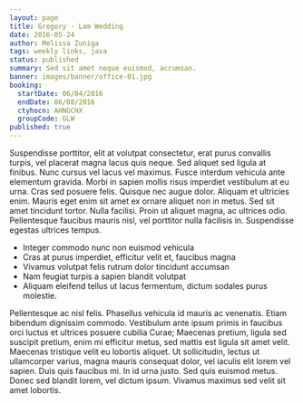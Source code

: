 ```yaml
---
layout: page
title: Gregory - Lam Wedding
date: 2016-05-24
author: Melissa Zuniga
tags: weekly links, java
status: published
summary: Sed sit amet neque euismod, accumsan.
banner: images/banner/office-01.jpg
booking:
  startDate: 06/04/2016
  endDate: 06/08/2016
  ctyhocn: AHNGCHX
  groupCode: GLW
published: true
---
```

Suspendisse porttitor, elit at volutpat consectetur, erat purus convallis turpis, vel placerat magna lacus quis neque. Sed aliquet sed ligula at finibus. Nunc cursus vel lacus vel maximus. Fusce interdum vehicula ante elementum gravida. Morbi in sapien mollis risus imperdiet vestibulum at eu urna. Cras sed posuere felis. Quisque nec augue dolor. Aliquam et ultricies enim. Mauris eget enim sit amet ex ornare aliquet non in metus. Sed sit amet tincidunt tortor. Nulla facilisi. Proin ut aliquet magna, ac ultrices odio. Pellentesque faucibus mauris nisl, vel porttitor nulla facilisis in. Suspendisse egestas ultrices tempus.

* Integer commodo nunc non euismod vehicula
* Cras at purus imperdiet, efficitur velit et, faucibus magna
* Vivamus volutpat felis rutrum dolor tincidunt accumsan
* Nam feugiat turpis a sapien blandit volutpat
* Aliquam eleifend tellus ut lacus fermentum, dictum sodales purus molestie.

Pellentesque ac nisl felis. Phasellus vehicula id mauris ac venenatis. Etiam bibendum dignissim commodo. Vestibulum ante ipsum primis in faucibus orci luctus et ultrices posuere cubilia Curae; Maecenas pretium, ligula sed suscipit pretium, enim mi efficitur metus, sed mattis est ligula sit amet velit. Maecenas tristique velit eu lobortis aliquet. Ut sollicitudin, lectus ut ullamcorper varius, magna mauris consequat dolor, vel iaculis elit lorem vel sapien. Duis quis faucibus mi. In id urna justo. Sed quis euismod metus. Donec sed blandit lorem, vel dictum ipsum. Vivamus maximus sed velit sit amet lobortis.
